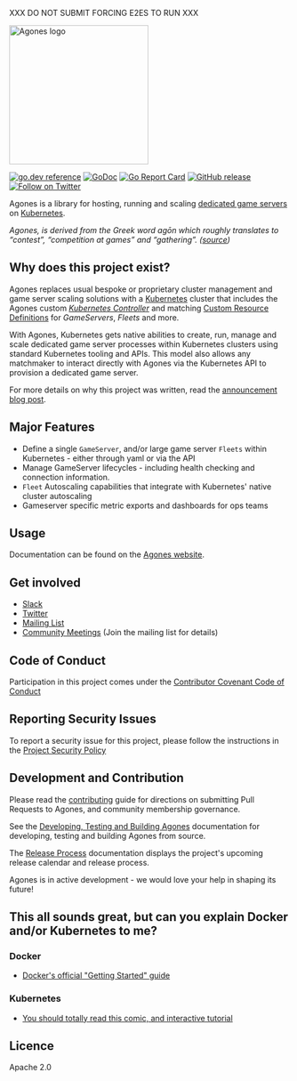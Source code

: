 XXX DO NOT SUBMIT FORCING E2ES TO RUN XXX

<img src="./docs/agones.png" alt="Agones logo" width="250px" height="250px" />

[![go.dev reference](https://img.shields.io/badge/go.dev-reference-007d9c?logo=go&logoColor=white&style=flat-square)](https://pkg.go.dev/agones.dev/agones)
[![GoDoc](https://godoc.org/agones.dev/agones?status.svg)](https://godoc.org/agones.dev/agones)
[![Go Report Card](https://goreportcard.com/badge/github.com/googleforgames/agones)](https://goreportcard.com/report/github.com/googleforgames/agones)
[![GitHub release](https://img.shields.io/github/release/googleforgames/agones.svg)](https://github.com/googleforgames/agones/releases)
[![Follow on Twitter](https://img.shields.io/twitter/follow/agonesdev.svg?style=social&logo=twitter)](https://twitter.com/intent/follow?screen_name=agonesdev)

Agones is a library for hosting, running and scaling [dedicated game servers](https://en.wikipedia.org/wiki/Game_server#Dedicated_server) on [Kubernetes](https://kubernetes.io).

_Agones, is derived from the Greek word agōn which roughly translates to “contest”, “competition at games” and “gathering”.
([source](https://www.merriam-webster.com/dictionary/agones))_

## Why does this project exist?
Agones replaces usual bespoke or proprietary cluster management and game server scaling solutions with a [Kubernetes](https://kubernetes.io/) cluster
that includes the Agones custom _[Kubernetes Controller](https://kubernetes.io/docs/concepts/api-extension/custom-resources/#custom-controllers)_ and matching [Custom Resource Definitions](https://kubernetes.io/docs/concepts/api-extension/custom-resources/#customresourcedefinitions) for _GameServers_, _Fleets_ and more.

With Agones, Kubernetes gets native abilities to create, run, manage and scale dedicated game server processes within Kubernetes clusters using standard Kubernetes tooling and APIs. This model also allows any matchmaker to interact directly with Agones via the Kubernetes API to provision a dedicated game server.

For more details on why this project was written, read the
[announcement blog post](https://cloudplatform.googleblog.com/2018/03/introducing-Agones-open-source-multiplayer-dedicated-game-server-hosting-built-on-Kubernetes.html).

## Major Features
- Define a single `GameServer`, and/or large game server `Fleets` within Kubernetes - either through yaml or via the API
- Manage GameServer lifecycles - including health checking and connection information.
- `Fleet` Autoscaling capabilities that integrate with Kubernetes' native cluster autoscaling
- Gameserver specific metric exports and dashboards for ops teams

## Usage

Documentation can be found on the [Agones website](https://agones.dev/site/docs/).

## Get involved

- [Slack](https://join.slack.com/t/agones/shared_invite/enQtMzE5NTE0NzkyOTk1LWU3ODAyZjdjMjNlYWIxZTAwODkxMGY3YWEyZjNjMjc4YWM1Zjk0OThlMGU2ZmUyMzRlMDljNDJiNmZlMGQ1M2U)
- [Twitter](https://twitter.com/agonesdev)
- [Mailing List](https://groups.google.com/forum/#!forum/agones-discuss)
- [Community Meetings](https://www.youtube.com/playlist?list=PLhkWKwFGACw2dFpdmwxOyUCzlGP2-n7uF) (Join the mailing
  list for details)

## Code of Conduct

Participation in this project comes under the [Contributor Covenant Code of Conduct](code-of-conduct.md)

## Reporting Security Issues

To report a security issue for this project, please follow the instructions in
the [Project Security Policy](.github/SECURITY.md)

## Development and Contribution

Please read the [contributing](CONTRIBUTING.md) guide for directions on submitting Pull Requests to Agones, and community membership governance.

See the [Developing, Testing and Building Agones](build/README.md) documentation for developing, testing and building Agones from source.

The [Release Process](docs/governance/release_process.md) documentation displays the project's upcoming release calendar and release process.

Agones is in active development - we would love your help in shaping its future!

## This all sounds great, but can you explain Docker and/or Kubernetes to me?

### Docker
- [Docker's official "Getting Started" guide](https://docs.docker.com/get-started/)

### Kubernetes
- [You should totally read this comic, and interactive tutorial](https://cloud.google.com/kubernetes-engine/kubernetes-comic/)

## Licence

Apache 2.0
